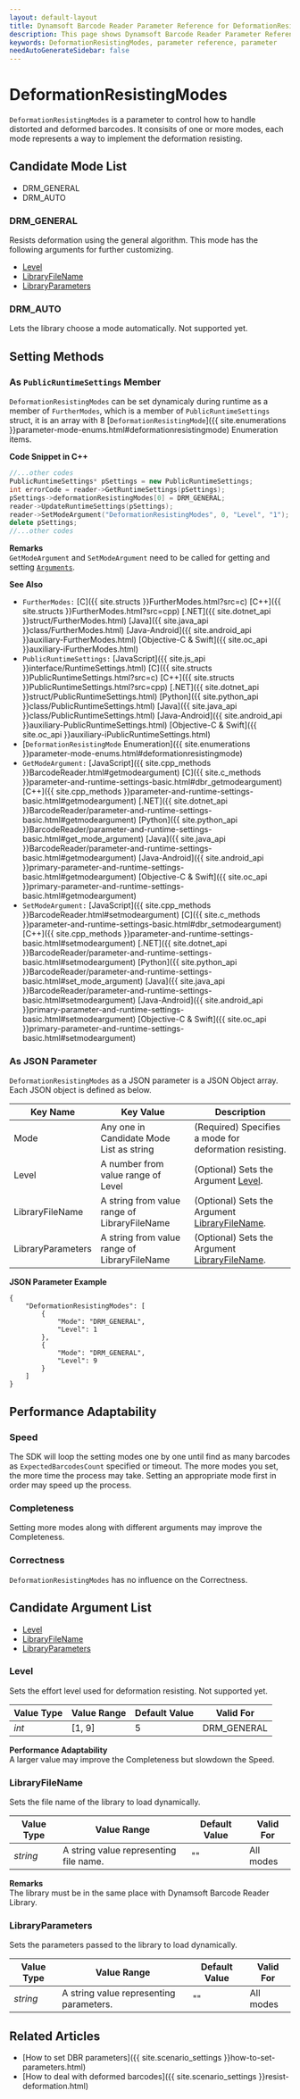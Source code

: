 ```yaml
---
layout: default-layout
title: Dynamsoft Barcode Reader Parameter Reference for DeformationResistingModes
description: This page shows Dynamsoft Barcode Reader Parameter Reference for DeformationResistingModes.
keywords: DeformationResistingModes, parameter reference, parameter
needAutoGenerateSidebar: false
---
```



# DeformationResistingModes 

`DeformationResistingModes` is a parameter to control how to handle distorted and deformed barcodes. It consisits of one or more modes, each mode represents a way to implement the deformation resisting.


## Candidate Mode List
- DRM_GENERAL
- DRM_AUTO

### DRM_GENERAL
Resists deformation using the general algorithm. This mode has the following arguments for further customizing.

- [Level](#level)
- [LibraryFileName](#libraryfilename)
- [LibraryParameters](#libraryparameters)


### DRM_AUTO
Lets the library choose a mode automatically. Not supported yet.


    
## Setting Methods

### As `PublicRuntimeSettings` Member
`DeformationResistingModes` can be set dynamicaly during runtime as a member of `FurtherModes`, which is a member of `PublicRuntimeSettings` struct, it is an array with 8 [`DeformationResistingMode`]({{ site.enumerations }}parameter-mode-enums.html#deformationresistingmode) Enumeration items.


**Code Snippet in C++**
```cpp
//...other codes
PublicRuntimeSettings* pSettings = new PublicRuntimeSettings;
int errorCode = reader->GetRuntimeSettings(pSettings);
pSettings->deformationResistingModes[0] = DRM_GENERAL;
reader->UpdateRuntimeSettings(pSettings);
reader->SetModeArgument("DeformationResistingModes", 0, "Level", "1");
delete pSettings;
//...other codes
```


**Remarks**     
`GetModeArgument` and `SetModeArgument` need to be called for getting and setting [`Arguments`](#candidate-argument-list).


**See Also**      
- `FurtherModes:` [C]({{ site.structs }}FurtherModes.html?src=c) [C++]({{ site.structs }}FurtherModes.html?src=cpp) [.NET]({{ site.dotnet_api }}struct/FurtherModes.html) [Java]({{ site.java_api }}class/FurtherModes.html) [Java-Android]({{ site.android_api }}auxiliary-FurtherModes.html) [Objective-C & Swift]({{ site.oc_api }}auxiliary-iFurtherModes.html)
- `PublicRuntimeSettings:` [JavaScript]({{ site.js_api }}interface/RuntimeSettings.html) [C]({{ site.structs }}PublicRuntimeSettings.html?src=c) [C++]({{ site.structs }}PublicRuntimeSettings.html?src=cpp) [.NET]({{ site.dotnet_api }}struct/PublicRuntimeSettings.html) [Python]({{ site.python_api }}class/PublicRuntimeSettings.html) [Java]({{ site.java_api }}class/PublicRuntimeSettings.html) [Java-Android]({{ site.android_api }}auxiliary-PublicRuntimeSettings.html) [Objective-C & Swift]({{ site.oc_api }}auxiliary-iPublicRuntimeSettings.html)
- [`DeformationResistingMode` Enumeration]({{ site.enumerations }}parameter-mode-enums.html#deformationresistingmode)
- `GetModeArgument:` [JavaScript]({{ site.cpp_methods }}BarcodeReader.html#getmodeargument) [C]({{ site.c_methods }}parameter-and-runtime-settings-basic.html#dbr_getmodeargument) [C++]({{ site.cpp_methods }}parameter-and-runtime-settings-basic.html#getmodeargument) [.NET]({{ site.dotnet_api }}BarcodeReader/parameter-and-runtime-settings-basic.html#getmodeargument) [Python]({{ site.python_api }}BarcodeReader/parameter-and-runtime-settings-basic.html#get_mode_argument) [Java]({{ site.java_api }}BarcodeReader/parameter-and-runtime-settings-basic.html#getmodeargument) [Java-Android]({{ site.android_api }}primary-parameter-and-runtime-settings-basic.html#getmodeargument) [Objective-C & Swift]({{ site.oc_api }}primary-parameter-and-runtime-settings-basic.html#getmodeargument)
- `SetModeArgument:` [JavaScript]({{ site.cpp_methods }}BarcodeReader.html#setmodeargument) [C]({{ site.c_methods }}parameter-and-runtime-settings-basic.html#dbr_setmodeargument) [C++]({{ site.cpp_methods }}parameter-and-runtime-settings-basic.html#setmodeargument) [.NET]({{ site.dotnet_api }}BarcodeReader/parameter-and-runtime-settings-basic.html#setmodeargument) [Python]({{ site.python_api }}BarcodeReader/parameter-and-runtime-settings-basic.html#set_mode_argument) [Java]({{ site.java_api }}BarcodeReader/parameter-and-runtime-settings-basic.html#setmodeargument) [Java-Android]({{ site.android_api }}primary-parameter-and-runtime-settings-basic.html#setmodeargument) [Objective-C & Swift]({{ site.oc_api }}primary-parameter-and-runtime-settings-basic.html#setmodeargument)


### As JSON Parameter
`DeformationResistingModes` as a JSON parameter is a JSON Object array. Each JSON object is defined as below.   

| Key Name | Key Value | Description |
| -------- | --------- | ----------- |
| Mode | Any one in Candidate Mode List as string | (Required) Specifies a mode for deformation resisting.  |
| Level | A number from value range of Level | (Optional) Sets the Argument [Level](#level). |
| LibraryFileName | A string from value range of LibraryFileName | (Optional) Sets the Argument [LibraryFileName](#libraryfilename). |
| LibraryParameters | A string from value range of LibraryFileName | (Optional) Sets the Argument [LibraryFileName](#libraryfilename). |



**JSON Parameter Example**   
```
{
    "DeformationResistingModes": [
        {
            "Mode": "DRM_GENERAL", 
            "Level": 1
        },
        {
            "Mode": "DRM_GENERAL", 
            "Level": 9
        }
    ]
}
```


## Performance Adaptability
### Speed
The SDK will loop the setting modes one by one until find as many barcodes as `ExpectedBarcodesCount` specified or timeout. The more modes you set, the more time the process may take. Setting an appropriate mode first in order may speed up the process.

### Completeness
Setting more modes along with different arguments may improve the Completeness. 

### Correctness
`DeformationResistingModes` has no influence on the Correctness.

## Candidate Argument List
- [Level](#level)
- [LibraryFileName](#libraryfilename)
- [LibraryParameters](#libraryparameters)
 
### Level 
Sets the effort level used for deformation resisting. Not supported yet.

| Value Type | Value Range | Default Value | Valid For | 
| ---------- | ----------- | ------------- | --------- |
| *int* | [1, 9] | 5 | DRM_GENERAL |         

**Performance Adaptability**        
A larger value may improve the Completeness but slowdown the Speed. 
    

### LibraryFileName 
Sets the file name of the library to load dynamically.

| Value Type | Value Range | Default Value | Valid For | 
| ---------- | ----------- | ------------- | --------- |
| *string* | A string value representing file name. | "" | All modes |         


**Remarks**         
The library must be in the same place with Dynamsoft Barcode Reader Library.


### LibraryParameters 
Sets the parameters passed to the library to load dynamically.

| Value Type | Value Range | Default Value | Valid For | 
| ---------- | ----------- | ------------- | ----------- |
| *string* | A string value representing parameters. | "" | All modes |         


## Related Articles
- [How to set DBR parameters]({{ site.scenario_settings }}how-to-set-parameters.html)
- [How to deal with deformed barcodes]({{ site.scenario_settings }}resist-deformation.html)